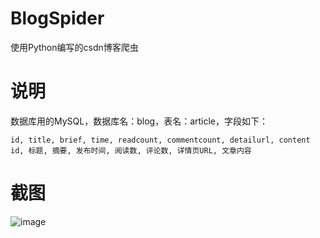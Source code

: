 # BlogSpider
使用Python编写的csdn博客爬虫

# 说明
数据库用的MySQL，数据库名：blog，表名：article，字段如下： 
```
id, title, brief, time, readcount, commentcount, detailurl, content
id, 标题, 摘要, 发布时间, 阅读数, 评论数, 详情页URL, 文章内容
```

# 截图
![image](https://github.com/yubo725/BlogSpider/blob/master/screenshot.png)
